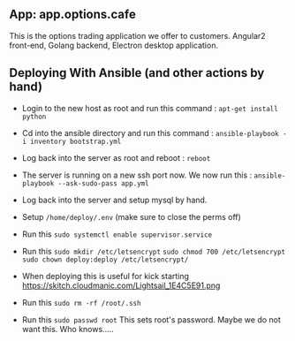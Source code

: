## App: app.options.cafe

This is the options trading application we offer to customers. Angular2 front-end, Golang backend, Electron desktop application. 

## Deploying With Ansible (and other actions by hand)

* Login to the new host as root and run this command : ```apt-get install python```

* Cd into the ansible directory and run this command : ```ansible-playbook -i inventory bootstrap.yml```

* Log back into the server as root and reboot : ```reboot```

* The server is running on a new ssh port now. We now run this : ```ansible-playbook --ask-sudo-pass app.yml```

* Log back into the server and setup mysql by hand.

* Setup ```/home/deploy/.env``` (make sure to close the perms off)

* Run this ```sudo systemctl enable supervisor.service```

* Run this ```sudo mkdir /etc/letsencrypt``` ```sudo chmod 700 /etc/letsencrypt``` ```sudo chown deploy:deploy /etc/letsencrypt/```

* When deploying this is useful for kick starting https://skitch.cloudmanic.com/Lightsail_1E4C5E91.png

* Run this ```sudo rm -rf /root/.ssh```

* Run this ```sudo passwd root``` This sets root's password. Maybe we do not want this. Who knows.....